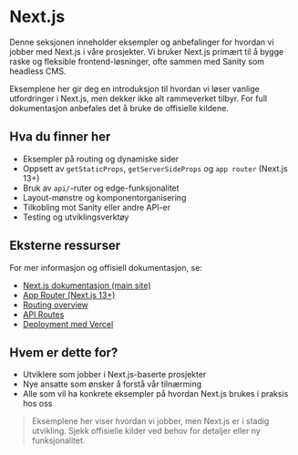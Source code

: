 # Next.js

Denne seksjonen inneholder eksempler og anbefalinger for hvordan vi jobber med Next.js i våre prosjekter. Vi bruker Next.js primært til å bygge raske og fleksible frontend-løsninger, ofte sammen med Sanity som headless CMS.

Eksemplene her gir deg en introduksjon til hvordan vi løser vanlige utfordringer i Next.js, men dekker ikke alt rammeverket tilbyr. For full dokumentasjon anbefales det å bruke de offisielle kildene.

## Hva du finner her

- Eksempler på routing og dynamiske sider
- Oppsett av `getStaticProps`, `getServerSideProps` og `app router` (Next.js 13+)
- Bruk av `api/`-ruter og edge-funksjonalitet
- Layout-mønstre og komponentorganisering
- Tilkobling mot Sanity eller andre API-er
- Testing og utviklingsverktøy

## Eksterne ressurser

For mer informasjon og offisiell dokumentasjon, se:

- [Next.js dokumentasjon (main site)](https://nextjs.org/docs)
- [App Router (Next.js 13+)](https://nextjs.org/docs/app/building-your-application/routing)
- [Routing overview](https://nextjs.org/docs/pages/building-your-application/routing)
- [API Routes](https://nextjs.org/docs/pages/building-your-application/routing/api-routes)
- [Deployment med Vercel](https://vercel.com/docs)

## Hvem er dette for?

- Utviklere som jobber i Next.js-baserte prosjekter
- Nye ansatte som ønsker å forstå vår tilnærming
- Alle som vil ha konkrete eksempler på hvordan Next.js brukes i praksis hos oss

> Eksemplene her viser hvordan vi jobber, men Next.js er i stadig utvikling. Sjekk offisielle kilder ved behov for detaljer eller ny funksjonalitet.
